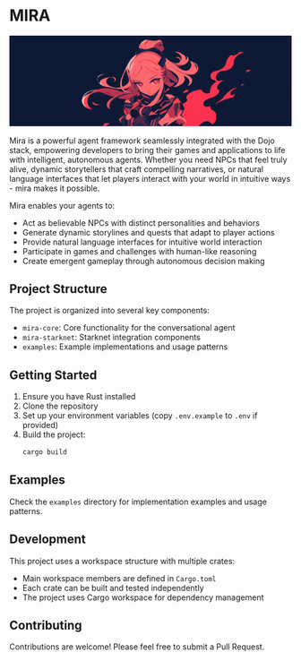 # MIRA

![Mira](banner.png)

Mira is a powerful agent framework seamlessly integrated with the Dojo stack, empowering developers to bring their games and applications to life with intelligent, autonomous agents. Whether you need NPCs that feel truly alive, dynamic storytellers that craft compelling narratives, or natural language interfaces that let players interact with your world in intuitive ways - mira makes it possible.

Mira enables your agents to:

-   Act as believable NPCs with distinct personalities and behaviors
-   Generate dynamic storylines and quests that adapt to player actions
-   Provide natural language interfaces for intuitive world interaction
-   Participate in games and challenges with human-like reasoning
-   Create emergent gameplay through autonomous decision making

## Project Structure

The project is organized into several key components:

-   `mira-core`: Core functionality for the conversational agent
-   `mira-starknet`: Starknet integration components
-   `examples`: Example implementations and usage patterns

## Getting Started

1.  Ensure you have Rust installed
2.  Clone the repository
3.  Set up your environment variables (copy `.env.example` to `.env` if provided)
4.  Build the project:
    ```bash
    cargo build
    ```

## Examples

Check the `examples` directory for implementation examples and usage patterns.

## Development

This project uses a workspace structure with multiple crates:

-   Main workspace members are defined in `Cargo.toml`
-   Each crate can be built and tested independently
-   The project uses Cargo workspace for dependency management

## Contributing

Contributions are welcome! Please feel free to submit a Pull Request.
